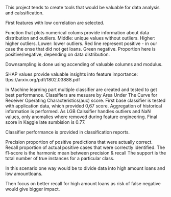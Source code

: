 This project tends to create tools that would be valuable for data analysis and calssification. 

First features with low correlation are selected.

Function that plots numerical colums provide information about data distribution and outliers.
Middle: unique values without outliers.
Higher: higher outliers.
Lower: lower outliers.
Red line represent positive - in our case the onse that did not get loans.
Green negative.
Proportion here is positive/negative, depending on data distribution.

Downsampling is done using accending of valuable columns and modulus.

SHAP values provide valuable insights into feature importance: ttps://arxiv.org/pdf/1802.03888.pdf



In Machine learning part multiple classifier are created and tested to get best performance.
Classifiers are mesuare by Area Under The Curve for Receiver Operating Characteristics(auc) score.
First base classifier is tested with application data, which provided 0,67 score.
Aggregation of historical information is performed.
As LGB Calssifier handles outliers and NaN values, only anomalies where removed during feature engineering.
Final score in Kaggle late sumbision is 0.77.


Classifier performance is provided in classification reports.

Precision proportion of positive predictions that were actually correct.
Recall proportion of actual positive cases that were correctly identified.
The f1-score is the harmonic mean between precision & recall
The support is the total number of true instances for a particular class.

In this scenario one way would be to divide data into high amount loans and low amountloans.

Then focus on better recall for high amount loans as risk of false negative would give bigger impact.

